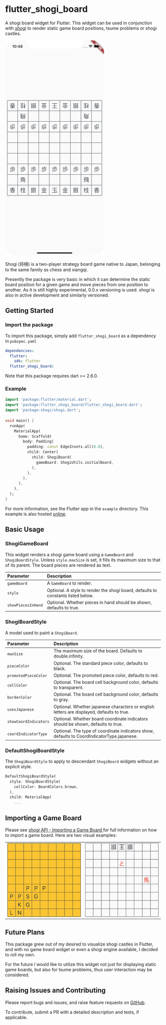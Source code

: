 # flutter_shogi_board

A shogi board widget for Flutter. This widget can be used in conjunction with [*shogi*](https://pub.dev/packages/shogi) to render static game board positions, tsume problems or shogi castles.

![](images/01.png)

Shogi (将棋) is a two-player strategy board game native to Japan, belonging to the same family as chess and xiangqi.

Presently the package is very basic in which it can determine the static board position for a given game and move pieces from one position to another. As it is still highly experimental, 0.0.x versioning is used. *shogi* is also in active development and similarly versioned.

## Getting Started

### Import the package

To import this package, simply add `flutter_shogi_board` as a dependency in `pubspec.yaml`

```yaml
dependencies:
  flutter:
    sdk: flutter
  flutter_shogi_board:
```

Note that this package requires dart >= 2.6.0.

### Example

```dart
import 'package:flutter/material.dart';
import 'package:flutter_shogi_board/flutter_shogi_board.dart';
import 'package:shogi/shogi.dart';

void main() {
  runApp(
    MaterialApp(
      home: Scaffold(
        body: Padding(
          padding: const EdgeInsets.all(8.0),
          child: Center(
            child: ShogiBoard(
              gameBoard: ShogiUtils.initialBoard,
            ),
          ),
        ),
      ),
    ),
  );
}
```

For more information, see the Flutter app in the `example` directory. This example is also hosted [online](http://defuncart.com/flutter_shogi_board/).

## Basic Usage

### ShogiGameBoard

This widget renders a shogi game board using a `GameBoard` and `ShogiBoardStyle`. Unless `style.maxSize` is set, it fills its maximum size to that of its parent. The board pieces are rendered as text.

| Parameter             | Description                                                                                |
|:----------------------|:-------------------------------------------------------------------------------------------|
| `gameBoard`           | A `GameBoard` to render.                                                                   |
| `style`               | Optional. A style to render the shogi board, defaults to constants listed below.           |
| `showPiecesInHand`    | Optional. Whether pieces in hand should be shown, defaults to true.                        |

### ShogiBoardStyle

A model used to paint a `ShogiBoard`.

| Parameter             | Description                                                                                |
|:----------------------|:-------------------------------------------------------------------------------------------|
| `maxSize`             | The maximum size of the board. Defaults to double.infinity.                                |
| `pieceColor`          | Optional. The standard piece color, defaults to black.                                     |
| `promotedPieceColor`  | Optional. The promoted piece color, defaults to red.                                       |
| `cellColor`           | Optional. The board cell background color, defaults to transparent.                        |
| `borderColor`         | Optional. The board cell background color, defaults to gray.                               |
| `usesJapanese`        | Optional. Whether japanese characters or english letters are displayed, defaults to true.  |
| `showCoordIndicators` | Optional. Whether board coordinate indicators should be shown, defaults to true.           |
| `coordIndicatorType`  | Optional. The type of coordinate indicators show, defaults to CoordIndicatorType.japanese. |

### DefaultShogiBoardStyle

The `ShogiBoardStyle` to apply to descendant `ShogiBoard` widgets without an explicit style.

```dart
DefaultShogiBoardStyle(
  style: ShogiBoardStyle(
    cellColor: BoardColors.brown,
  ),
  child: MaterialApp(
    ...
```

## Importing a Game Board

Please see [*shogi* API - Importing a Game Board ](https://pub.dev/packages/shogi#importing-a-game-board) for full information on how to import a game board. Here are two visual examples:

|                    |                    |
|:-------------------|:-------------------|
| ![](images/02.png) | ![](images/03.png) |


## Future Plans

This package grew out of my desired to visualize shogi castles in Flutter, and with no game board widget or even a shogi engine available, I decided to roll my own.

For the future I would like to utilize this widget not just for displaying static game boards, but also for tsume problems, thus user interaction may be considered.

## Raising Issues and Contributing

Please report bugs and issues, and raise feature requests on [GitHub](https://github.com/defuncart/flutter_shogi_board/issues).

To contribute, submit a PR with a detailed description and tests, if applicable.
